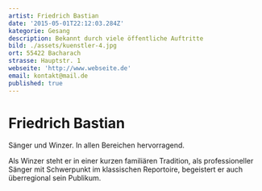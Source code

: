 ```yaml
---
artist: Friedrich Bastian
date: '2015-05-01T22:12:03.284Z'
kategorie: Gesang
description: Bekannt durch viele öffentliche Auftritte
bild: ./assets/kuenstler-4.jpg
ort: 55422 Bacharach
strasse: Hauptstr. 1
webseite: 'http://www.webseite.de'
email: kontakt@mail.de
published: true
---
```


# Friedrich Bastian

Sänger und Winzer. In allen Bereichen hervorragend.

Als Winzer steht er in einer kurzen familiären Tradition,
als professioneller Sänger mit Schwerpunkt im klassischen Reportoire, begeistert er auch überregional sein Publikum.
